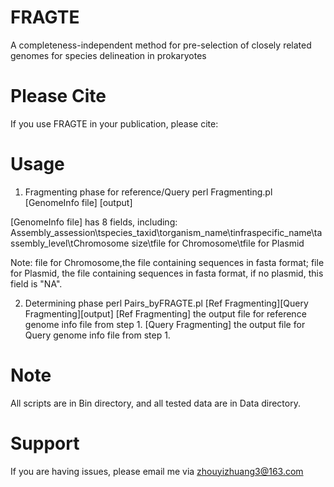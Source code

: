 # FRAGTE
A completeness-independent method for pre-selection of closely related genomes for species delineation in prokaryotes

# Please Cite
If you use FRAGTE in your publication, please cite: 

# Usage
1. Fragmenting phase for reference/Query 
perl Fragmenting.pl [GenomeInfo file] [output]

[GenomeInfo file] has 8 fields, including:
Assembly_assession\tspecies_taxid\torganism_name\tinfraspecific_name\tassembly_level\tChromosome size\tfile for Chromosome\tfile for Plasmid

Note: file for Chromosome,the file containing sequences in fasta format; file for Plasmid, the file containing sequences in fasta format,       if no plasmid, this field is "NA".

2. Determining phase
perl Pairs_byFRAGTE.pl [Ref Fragmenting][Query Fragmenting][output]
[Ref Fragmenting] the output file for reference genome info file from step 1.
[Query Fragmenting] the output file for Query genome info file from step 1.

# Note
All scripts are in Bin directory, and all tested data are in Data directory.

# Support
If you are having issues, please email me via zhouyizhuang3@163.com
